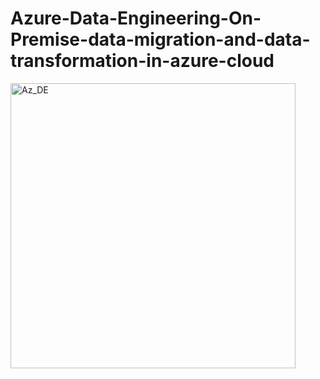 # Azure-Data-Engineering-On-Premise-data-migration-and-data-transformation-in-azure-cloud
<img width="456" alt="Az_DE" src="https://github.com/AkshayRamesh23/Azure-Data-Engineering-On-Premise-data-migration-and-data-transformation-in-azure-cloud/assets/148673167/d0f7d321-80e9-4e96-893f-2dc7dd5d3b43">
